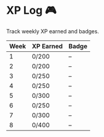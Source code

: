 # XP Log 🎮

Track weekly XP earned and badges.

| Week | XP Earned | Badge |
|------|-----------|-------|
| 1    | 0/200     | –     |
| 2    | 0/200     | –     |
| 3    | 0/250     | –     |
| 4    | 0/250     | –     |
| 5    | 0/300     | –     |
| 6    | 0/250     | –     |
| 7    | 0/300     | –     |
| 8    | 0/400     | –     |
